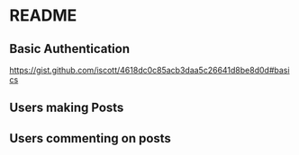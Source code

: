 # README

## Basic Authentication
https://gist.github.com/iscott/4618dc0c85acb3daa5c26641d8be8d0d#basics

## Users making Posts

## Users commenting on posts

